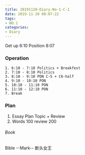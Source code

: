 ```yaml
---
title: 20191120-Diary-No-1-C-1
date: 2019-11-20 08:07:22
tags:
- NO.1
categories:
- Diary
---
```

Get up 6:10 Position 8:07

### Operation
	1. 6:10 - 7:10 Politics + Breakfest
	2. 7:10 - 8:10 Politics 
	3. 8:10 - 9:10 PON C-5 + C6-half
	4. 9:10 - 10:10 PON
	5. 10:10 - 11:10 PON
	6. 11:10 - 12:10 PON 
	7. Break
	
### Plan

1. Essay Plan Topic + Review
2. Words 100 review 200 


###### Book
Bible --Mark--
断头女王



